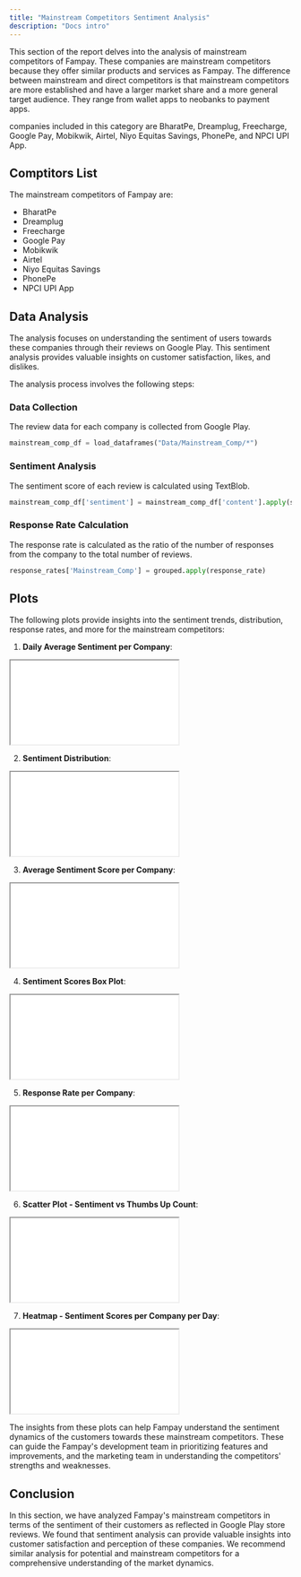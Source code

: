 ```yaml
---
title: "Mainstream Competitors Sentiment Analysis"
description: "Docs intro"
---
```


This section of the report delves into the analysis of mainstream competitors of Fampay. These companies are mainstream competitors because they offer similar products and services as Fampay. The difference between mainstream and direct competitors is that mainstream competitors are more established and have a larger market share and a more general target audience. They range from wallet apps to neobanks to payment apps.

 companies included in this category are BharatPe, Dreamplug, Freecharge, Google Pay, Mobikwik, Airtel, Niyo Equitas Savings, PhonePe, and NPCI UPI App.

## Comptitors List

The mainstream competitors of Fampay are:

- BharatPe
- Dreamplug
- Freecharge
- Google Pay
- Mobikwik
- Airtel
- Niyo Equitas Savings
- PhonePe
- NPCI UPI App

## Data Analysis

The analysis focuses on understanding the sentiment of users towards these companies through their reviews on Google Play. This sentiment analysis provides valuable insights on customer satisfaction, likes, and dislikes. 

The analysis process involves the following steps:

### Data Collection 
The review data for each company is collected from Google Play. 

```python
mainstream_comp_df = load_dataframes("Data/Mainstream_Comp/*")
```

### Sentiment Analysis 
The sentiment score of each review is calculated using TextBlob. 

```python
mainstream_comp_df['sentiment'] = mainstream_comp_df['content'].apply(sentiment_score)
```

### Response Rate Calculation 
The response rate is calculated as the ratio of the number of responses from the company to the total number of reviews. 

```python
response_rates['Mainstream_Comp'] = grouped.apply(response_rate)
```

## Plots

The following plots provide insights into the sentiment trends, distribution, response rates, and more for the mainstream competitors:


1. **Daily Average Sentiment per Company**:
<iframe src = "/Comp/Mainstream_Comp_daily_sentiment.html"></iframe>

2. **Sentiment Distribution**:
<iframe src = "/Comp/Mainstream_Comp_sentiment_distribution.html"></iframe>

3. **Average Sentiment Score per Company**:
<iframe src = "/Comp/Mainstream_Comp_average_sentiment.html"></iframe>

4. **Sentiment Scores Box Plot**:
<iframe src = "/Comp/Mainstream_Comp_boxplot_sentiment.html"></iframe>

5. **Response Rate per Company**:
<iframe src = "/Comp/Mainstream_Comp_response_rate.html"></iframe>

6. **Scatter Plot - Sentiment vs Thumbs Up Count**:
<iframe src = "/Comp/Mainstream_Comp_scatterplot.html"></iframe>

7. **Heatmap - Sentiment Scores per Company per Day**:
<iframe src = "/Comp/Mainstream_Comp_heatmap.html"></iframe>

The insights from these plots can help Fampay understand the sentiment dynamics of the customers towards these mainstream competitors. These can guide the Fampay's development team in prioritizing features and improvements, and the marketing team in understanding the competitors' strengths and weaknesses.

##   Conclusion

In this section, we have analyzed Fampay's mainstream competitors in terms of the sentiment of their customers as reflected in Google Play store reviews. We found that sentiment analysis can provide valuable insights into customer satisfaction and perception of these companies. We recommend similar analysis for potential and mainstream competitors for a comprehensive understanding of the market dynamics.